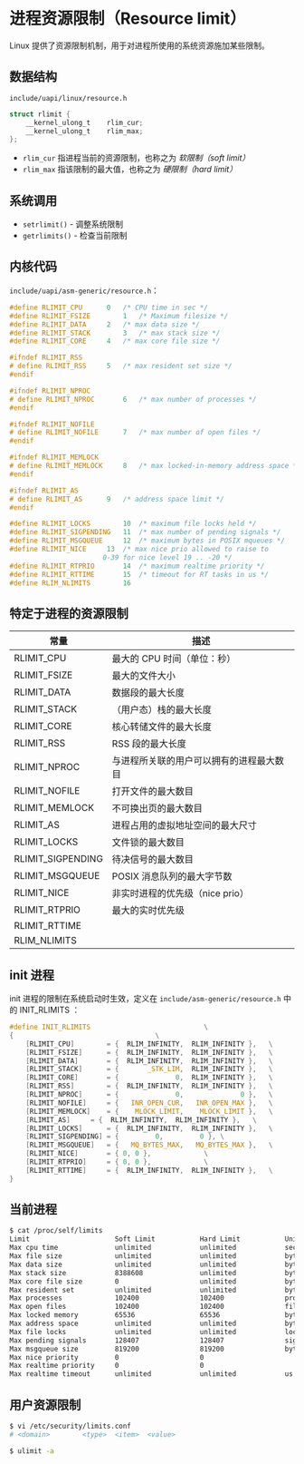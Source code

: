 # 进程资源限制（Resource limit）

Linux 提供了资源限制机制，用于对进程所使用的系统资源施加某些限制。

## 数据结构

`include/uapi/linux/resource.h`

```c
struct rlimit {
	__kernel_ulong_t	rlim_cur;
	__kernel_ulong_t	rlim_max;
};
```

* `rlim_cur` 指进程当前的资源限制，也称之为 _软限制（soft limit）_
* `rlim_max` 指该限制的最大值，也称之为 _硬限制（hard limit）_

## 系统调用

* `setrlimit()` - 调整系统限制
* `getrlimits()` - 检查当前限制

## 内核代码

`include/uapi/asm-generic/resource.h`：

```c
#define RLIMIT_CPU		0	/* CPU time in sec */
#define RLIMIT_FSIZE		1	/* Maximum filesize */
#define RLIMIT_DATA		2	/* max data size */
#define RLIMIT_STACK		3	/* max stack size */
#define RLIMIT_CORE		4	/* max core file size */

#ifndef RLIMIT_RSS
# define RLIMIT_RSS		5	/* max resident set size */
#endif

#ifndef RLIMIT_NPROC
# define RLIMIT_NPROC		6	/* max number of processes */
#endif

#ifndef RLIMIT_NOFILE
# define RLIMIT_NOFILE		7	/* max number of open files */
#endif

#ifndef RLIMIT_MEMLOCK
# define RLIMIT_MEMLOCK		8	/* max locked-in-memory address space */
#endif

#ifndef RLIMIT_AS
# define RLIMIT_AS		9	/* address space limit */
#endif

#define RLIMIT_LOCKS		10	/* maximum file locks held */
#define RLIMIT_SIGPENDING	11	/* max number of pending signals */
#define RLIMIT_MSGQUEUE		12	/* maximum bytes in POSIX mqueues */
#define RLIMIT_NICE		13	/* max nice prio allowed to raise to
					   0-39 for nice level 19 .. -20 */
#define RLIMIT_RTPRIO		14	/* maximum realtime priority */
#define RLIMIT_RTTIME		15	/* timeout for RT tasks in us */
#define RLIM_NLIMITS		16
```

## 特定于进程的资源限制

| 常量              | 描述                                     |
| ----------------- | ---------------------------------------- |
| RLIMIT_CPU        | 最大的 CPU 时间（单位：秒）              |
| RLIMIT_FSIZE      | 最大的文件大小                           |
| RLIMIT_DATA       | 数据段的最大长度                         |
| RLIMIT_STACK      | （用户态）栈的最大长度                   |
| RLIMIT_CORE       | 核心转储文件的最大长度                   |
| RLIMIT_RSS        | RSS 段的最大长度                         |
| RLIMIT_NPROC      | 与进程所关联的用户可以拥有的进程最大数目 |
| RLIMIT_NOFILE     | 打开文件的最大数目                       |
| RLIMIT_MEMLOCK    | 不可换出页的最大数目                     |
| RLIMIT_AS         | 进程占用的虚拟地址空间的最大尺寸         |
| RLIMIT_LOCKS      | 文件锁的最大数目                         |
| RLIMIT_SIGPENDING | 待决信号的最大数目                       |
| RLIMIT_MSGQUEUE   | POSIX 消息队列的最大字节数               |
| RLIMIT_NICE       | 非实时进程的优先级（nice prio）          |
| RLIMIT_RTPRIO     | 最大的实时优先级                         |
| RLIMIT_RTTIME     |                                          |
| RLIM_NLIMITS      |                                          |

## init 进程

init 进程的限制在系统启动时生效，定义在 `include/asm-generic/resource.h` 中的 INIT_RLIMITS ：

```c
#define INIT_RLIMITS							\
{									\
	[RLIMIT_CPU]		= {  RLIM_INFINITY,  RLIM_INFINITY },	\
	[RLIMIT_FSIZE]		= {  RLIM_INFINITY,  RLIM_INFINITY },	\
	[RLIMIT_DATA]		= {  RLIM_INFINITY,  RLIM_INFINITY },	\
	[RLIMIT_STACK]		= {       _STK_LIM,  RLIM_INFINITY },	\
	[RLIMIT_CORE]		= {              0,  RLIM_INFINITY },	\
	[RLIMIT_RSS]		= {  RLIM_INFINITY,  RLIM_INFINITY },	\
	[RLIMIT_NPROC]		= {              0,              0 },	\
	[RLIMIT_NOFILE]		= {   INR_OPEN_CUR,   INR_OPEN_MAX },	\
	[RLIMIT_MEMLOCK]	= {    MLOCK_LIMIT,    MLOCK_LIMIT },	\
	[RLIMIT_AS]		= {  RLIM_INFINITY,  RLIM_INFINITY },	\
	[RLIMIT_LOCKS]		= {  RLIM_INFINITY,  RLIM_INFINITY },	\
	[RLIMIT_SIGPENDING]	= { 		0,	       0 },	\
	[RLIMIT_MSGQUEUE]	= {   MQ_BYTES_MAX,   MQ_BYTES_MAX },	\
	[RLIMIT_NICE]		= { 0, 0 },				\
	[RLIMIT_RTPRIO]		= { 0, 0 },				\
	[RLIMIT_RTTIME]		= {  RLIM_INFINITY,  RLIM_INFINITY },	\
}
```

## 当前进程

```sh
$ cat /proc/self/limits
Limit                     Soft Limit           Hard Limit           Units
Max cpu time              unlimited            unlimited            seconds
Max file size             unlimited            unlimited            bytes
Max data size             unlimited            unlimited            bytes
Max stack size            8388608              unlimited            bytes
Max core file size        0                    unlimited            bytes
Max resident set          unlimited            unlimited            bytes
Max processes             102400               102400               processes
Max open files            102400               102400               files
Max locked memory         65536                65536                bytes
Max address space         unlimited            unlimited            bytes
Max file locks            unlimited            unlimited            locks
Max pending signals       128407               128407               signals
Max msgqueue size         819200               819200               bytes
Max nice priority         0                    0
Max realtime priority     0                    0
Max realtime timeout      unlimited            unlimited            us
```

## 用户资源限制

```sh
$ vi /etc/security/limits.conf
# <domain>        <type>  <item>  <value>
```

```sh
$ ulimit -a
```